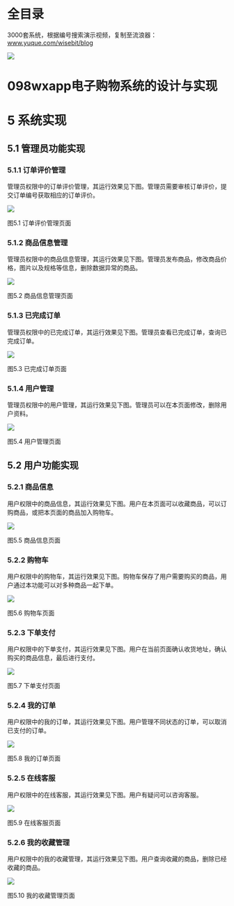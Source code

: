 # 全目录

3000套系统，根据编号搜索演示视频，复制至流浪器：www.yuque.com/wisebit/blog


![](https://bitwise.oss-cn-heyuan.aliyuncs.com/2024/11/06/qq_wechat.png)
# 098wxapp电子购物系统的设计与实现


# 5 系统实现
## 5.1 管理员功能实现
### 5.1.1 订单评价管理
管理员权限中的订单评价管理，其运行效果见下图。管理员需要审核订单评价，提交订单编号获取相应的订单评价。

![](/md/blog.013.png)

图5.1 订单评价管理页面
### 5.1.2 商品信息管理
管理员权限中的商品信息管理，其运行效果见下图。管理员发布商品，修改商品价格，图片以及规格等信息，删除数据异常的商品。

![](/md/blog.014.png)

图5.2 商品信息管理页面
### 5.1.3 已完成订单
管理员权限中的已完成订单，其运行效果见下图。管理员查看已完成订单，查询已完成订单。

![](/md/blog.015.png)

图5.3 已完成订单页面
### 5.1.4 用户管理
管理员权限中的用户管理，其运行效果见下图。管理员可以在本页面修改，删除用户资料。

![](/md/blog.016.png)

图5.4 用户管理页面
## 5.2 用户功能实现
### 5.2.1 商品信息
用户权限中的商品信息，其运行效果见下图。用户在本页面可以收藏商品，可以订购商品，或把本页面的商品加入购物车。

![](/md/blog.017.png)

图5.5 商品信息页面
### 5.2.2 购物车
用户权限中的购物车，其运行效果见下图。购物车保存了用户需要购买的商品，用户通过本功能可以对多种商品一起下单。

![](/md/blog.018.png)

图5.6 购物车页面
### 5.2.3 下单支付
用户权限中的下单支付，其运行效果见下图。用户在当前页面确认收货地址，确认购买的商品信息，最后进行支付。

![](/md/blog.019.png)

图5.7 下单支付页面
### 5.2.4 我的订单
用户权限中的我的订单，其运行效果见下图。用户管理不同状态的订单，可以取消已支付的订单。

![](/md/blog.020.png)

图5.8 我的订单页面
### 5.2.5 在线客服
用户权限中的在线客服，其运行效果见下图。用户有疑问可以咨询客服。

![](/md/blog.021.png)

图5.9 在线客服页面
### 5.2.6 我的收藏管理
用户权限中的我的收藏管理，其运行效果见下图。用户查询收藏的商品，删除已经收藏的商品。

![](/md/blog.022.png)

图5.10 我的收藏管理页面






